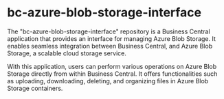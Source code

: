 # bc-azure-blob-storage-interface
The "bc-azure-blob-storage-interface" repository is a Business Central application that provides an interface for managing Azure Blob Storage. It enables seamless integration between Business Central, and Azure Blob Storage, a scalable cloud storage service.

With this application, users can perform various operations on Azure Blob Storage directly from within Business Central. It offers functionalities such as uploading, downloading, deleting, and organizing files in Azure Blob Storage containers. 
